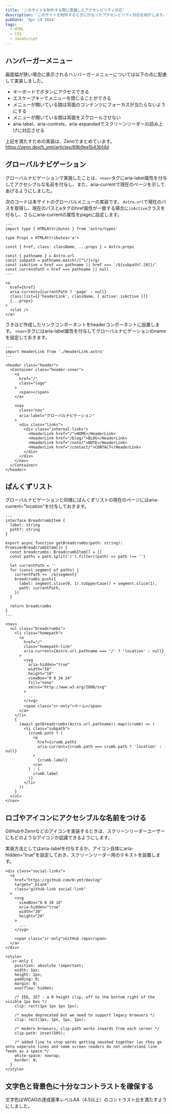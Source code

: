 ```yaml
---
title: 'このサイトを制作する際に意識したアクセシビリティ対応'
description: 'このサイトを制作するときに行なったアクセシビリティ対応を紹介します。'
pubDate: 'Apr 19 2024'
tags:
  - HTML
  - CSS
  - JavaScript
---
```


## ハンバーガーメニュー

画面幅が狭い場合に表示されるハンバーガーメニューについては以下の点に配慮して実装しました。

- キーボードでボタンにアクセスできる
- エスケープキーでメニューを閉じることができる
- メニューが開いている間は背面のコンテンツにフォーカスが当たらないようにする
- メニューが開いている間は背面をスクロールさせない
- aria-label、aria-controls、aria-expandedでスクリーンリーダーの読み上げに対応させる

上記を満たすための実装は、Zennでまとめています。
https://zenn.dev/h_ymt/articles/69b9ee1b43b14d

## グローバルナビゲーション

グローバルナビゲーションで実施したことは、`<nav>`タグにaria-label属性を付与してアクセシブルな名前を付与し、また、aria-currentで現在のページを示してあげるようにしました。

次のコードは本サイトのグローバルメニューの実装です。 `Astro.url`で現在のパスを取得し、現在のパスとaタグのhref属性が一致する場合に`isActive`クラスを付与し、さらにaria-currentの属性をpageに設定します。

```astro title="./src/components/HeaderLink.astro"
---
import type { HTMLAttributes } from 'astro/types'

type Props = HTMLAttributes<'a'>

const { href, class: className, ...props } = Astro.props

const { pathname } = Astro.url
const subpath = pathname.match(/[^\/]+/g)
const isActive = href === pathname || href === `/${subpath?.[0]}/`
const currentPath = href === pathname || null
---

<a
  href={href}
  aria-current={currentPath ? 'page' : null}
  class:list={['headerLink', className, { active: isActive }]}
  {...props}
>
  <slot />
</a>
```

さきほど作成したリンクコンポーネントをheaderコンポーネントに設置します。
`<nav>`タグにはaria-label属性を付与してグローバルナビゲーションのnameを設定しておきます。

```astro title="./src/components/Header.astro"
---
import HeaderLink from './HeaderLink.astro'
---

<header class="header">
  <Container class="header-inner">
    <a
      href="/"
      class="logo"
    >
      <span></span>
    </a>

    <nav
      class="nav"
      aria-label="グローバルナビゲーション"
    >
      <div class="links">
        <div class="internal-links">
          <HeaderLink href="/">HOME</HeaderLink>
          <HeaderLink href="/blog/">BLOG</HeaderLink>
          <HeaderLink href="/note/">NOTE</HeaderLink>
          <HeaderLink href="/contact/">CONTACT</HeaderLink>
        </div>
      </div>
    </nav>
  </Container>
</header>
```

## ぱんくずリスト

グローバルナビゲーションと同様にぱんくずリストの現在のページにはaria-current="location"を付与しておきます。

```astro title="./src/components/Breadcrumbs.astro"
---
interface BreadcrumbItem {
  label: string
  path?: string
}

export async function getBreadcrumbs(path: string): Promise<BreadcrumbItem[]> {
  const breadcrumbs: BreadcrumbItem[] = []
  const paths = path.split('/').filter((path) => path !== '')

  let currentPath = ''
  for (const segment of paths) {
    currentPath += `/${segment}`
    breadcrumbs.push({
      label: segment.slice(0, 1).toUpperCase() + segment.slice(1),
      path: currentPath,
    })
  }

  return breadcrumbs
}
---

<nav>
  <ul class="breadcrumbs">
    <li class="homepath">
      <a
        href="/"
        class="homepath-link"
        aria-current={Astro.url.pathname === '/' ? 'location' : null}
      >
        <svg
          aria-hidden="true"
          width="18"
          height="18"
          viewBox="0 0 24 24"
          fill="none"
          xmlns="http://www.w3.org/2000/svg"
        >
          ...
        </svg>
        <span class="sr-only">ホーム</span>
      </a>
    </li>
    {
      (await getBreadcrumbs(Astro.url.pathname)).map((crumb) => (
        <li class="subpath">
          {crumb.path ? (
            <a
              href={crumb.path}
              aria-current={crumb.path === crumb.path ? 'location' : null}
            >
              {crumb.label}
            </a>
          ) : (
            crumb.label
          )}
        </li>
      ))
    }
  </ul>
</nav>
```

## ロゴやアイコンにアクセシブルな名前をつける

GitHubやZennなどのアイコンを実装するときは、スクリーンリーダーユーザーにもどのようなアイコンか認識できるようにします。

実装方法としてはaria-labelを付与するか、アイコン自体にaria-hidden="true"を設定しておき、スクリーンリーダー用のテキストを設置します。

```astro
<div class="social-links">
  <a
    href="https://github.com/H-ymt/devlog"
    target="_blank"
    class="github-link social-link"
  >
    <svg
      viewBox="0 0 16 16"
      aria-hidden="true"
      width="20"
      height="20"
    >
      ...
    </svg>

    <span class="sr-only">GitHub repo</span>
  </a>
</div>

<style>
  .sr-only {
    position: absolute !important;
    width: 1px;
    height: 1px;
    padding: 0;
    margin: 0;
    overflow: hidden;

    /* IE6, IE7 - a 0 height clip, off to the bottom right of the visible 1px box */
    clip: rect(1px 1px 1px 1px);

    /* maybe deprecated but we need to support legacy browsers */
    clip: rect(1px, 1px, 1px, 1px);

    /* modern browsers, clip-path works inwards from each corner */
    clip-path: inset(50%);

    /* added line to stop words getting smushed together (as they go onto seperate lines and some screen readers do not understand line feeds as a space */
    white-space: nowrap;
    border: 0;
  }
</style>
```

## 文字色と背景色に十分なコントラストを確保する

文字色はWCAGの達成基準レベルAA（4.5以上）のコントラスト比を満たすようにしました。
